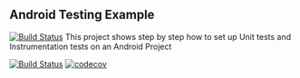 ## Android Testing Example
[![Build Status](https://dev.azure.com/tejshreeyeole/AzurePipelineTest/_apis/build/status/TejshreeYeole.Android-Tests-Example?branchName=master)](https://dev.azure.com/tejshreeyeole/AzurePipelineTest/_build/latest?definitionId=4&branchName=master)
This project shows step by step how to set up Unit tests and Instrumentation tests on an Android Project

[![Build Status](https://travis-ci.org/championswimmer/Android-Tests-Example.svg?branch=master)](https://travis-ci.org/championswimmer/Android-Tests-Example) 
[![codecov](https://codecov.io/gh/championswimmer/Android-Tests-Example/branch/master/graph/badge.svg)](https://codecov.io/gh/championswimmer/Android-Tests-Example)
